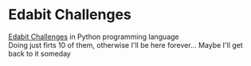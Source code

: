 # Edabit Challenges
[Edabit Challenges](https://edabit.com/challenges) in Python programming language  
Doing just firts 10 of them, otherwise I'll be here forever... Maybe I'll get back to it someday

